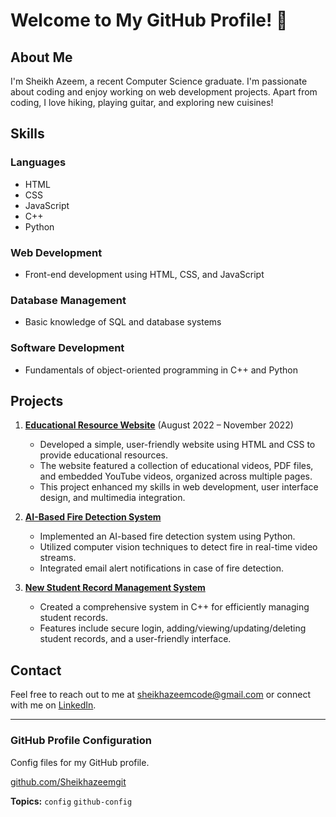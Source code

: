 # Welcome to My GitHub Profile! 👋
## About Me
I'm Sheikh Azeem, a recent Computer Science graduate. I'm passionate about coding and enjoy working on web development projects. 
Apart from coding, I love hiking, playing guitar, and exploring new cuisines!
## Skills
### Languages
- HTML
- CSS
- JavaScript
- C++
- Python

### Web Development
- Front-end development using HTML, CSS, and JavaScript

### Database Management
- Basic knowledge of SQL and database systems

### Software Development
- Fundamentals of object-oriented programming in C++ and Python

## Projects
1. **[Educational Resource Website](https://github.com/Sheikhazeemgit/educational-resource-website)** (August 2022 – November 2022)
   - Developed a simple, user-friendly website using HTML and CSS to provide educational resources.
   - The website featured a collection of educational videos, PDF files, and embedded YouTube videos, organized across multiple pages.
   - This project enhanced my skills in web development, user interface design, and multimedia integration.

2. **[AI-Based Fire Detection System](https://github.com/Sheikhazeemgit/fire-detection-system)**
   - Implemented an AI-based fire detection system using Python.
   - Utilized computer vision techniques to detect fire in real-time video streams.
   - Integrated email alert notifications in case of fire detection.
   
3. **[New Student Record Management System](https://github.com/Sheikhazeemgit/student-record-management-system)**
   - Created a comprehensive system in C++ for efficiently managing student records.
   - Features include secure login, adding/viewing/updating/deleting student records, and a user-friendly interface.
   
## Contact
Feel free to reach out to me at [sheikhazeemcode@gmail.com](mailto:sheikhazeemcode@gmail.com) or connect with me on [LinkedIn](linkedin.com/in/sheikh-azeem-ctrl).

---

### GitHub Profile Configuration
Config files for my GitHub profile.

[github.com/Sheikhazeemgit](https://github.com/Sheikhazeemgit)

**Topics:** `config` `github-config`
